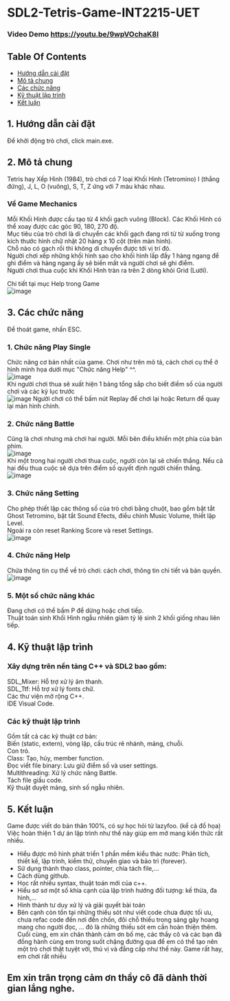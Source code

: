 # SDL2-Tetris-Game-INT2215-UET
### Video Demo https://youtu.be/9wpVOchaK8I
## Table Of Contents <br />
* [Hướng dẫn cài đặt](#setup)
* [Mô tả chung](#info)
* [Các chức năng](#detail)
* [Kỹ thuật lập trình](#tech)
* [Kết luận](#summary)
## 1. Hướng dẫn cài đặt <br />
Để khởi động trò chơi, click main.exe.


## 2. Mô tả chung <br />

Tetris hay Xếp Hình (1984), trò chơi có 7 loại Khối Hình (Tetromino) I (thẳng đứng), J, L, O (vuông), S, T, Z ứng với 7 màu khác nhau. <br />
### Về Game Mechanics <br />
Mỗi Khối Hình được cấu tạo từ 4 khối gạch vuông (Block). Các Khối Hình có thể xoay được các góc 90, 180, 270 độ. <br />
Mục tiêu của trò chơi là di chuyển các khối gạch đang rơi từ từ xuống trong kích thước hình chữ nhật 20 hàng x 10 cột (trên màn hình).  <br />
Chỗ nào có gạch rồi thì không di chuyển được tới vị trí đó. <br />
Người chơi xếp những khối hình sao cho khối hình lấp đầy 1 hàng ngang để ghi điểm và hàng ngang ấy sẽ biến mất và người chơi sẽ ghi điểm. <br />
Người chơi thua cuộc khi Khối Hình tràn ra trên 2 dòng khỏi Grid (Lưới). <br />

Chi tiết tại mục Help trong Game <br />
![image](https://user-images.githubusercontent.com/94885088/169710203-0dca5817-3242-460e-8323-bc12a4390d6a.png)

## 3. Các chức năng
Để thoát game, nhấn ESC.
### 1. Chức năng Play Single <br />
Chức năng cơ bản nhất của game. Chơi như trên mô tả, cách chơi cụ thể ở hình minh họa dưới mục "Chức năng Help" ^^. <br />
![image](https://user-images.githubusercontent.com/94885088/169710259-a1b0b66c-3d18-4c8a-b8d8-9fc094dfe1da.png)
<br />
Khi người chơi thua sẽ xuất hiện 1 bảng tổng sắp cho biết điểm số của người chơi và các kỷ lục trước<br />
![image](https://user-images.githubusercontent.com/94885088/169710488-80d9d7a1-f174-4aae-bcf7-97565e011809.png)
Người chơi có thể bấm nút Replay để chơi lại hoặc Return để quay lại màn hình chính.
### 2. Chức năng Battle <br />
Cũng là chơi nhưng mà chơi hai người. Mỗi bên điều khiển một phía của bàn phím. <br />
![image](https://user-images.githubusercontent.com/94885088/169710291-548f96b8-1293-421b-9476-129dd74ed5df.png)
<br />
Khi một trong hai người chơi thua cuộc, người còn lại sẽ chiến thắng.
Nếu cả hai đều thua cuộc sẽ dựa trên điểm số quyết định người chiến thắng.
<br />
![image](https://user-images.githubusercontent.com/94885088/169710558-be531114-de21-45e3-a876-0b3a2d64d1bd.png)

### 3. Chức năng Setting <br />
Cho phép thiết lập các thông số của trò chơi bằng chuột, bao gồm bật tắt Ghost Tetromino, bật tắt Sound Efects, điều chỉnh Music Volume, thiết lập Level. <br />
Ngoài ra còn reset Ranking Score và reset Settings. <br />
![image](https://user-images.githubusercontent.com/94885088/169710316-90c18edd-0bef-4967-981f-455d545b4f18.png)

### 4. Chức năng Help <br />
Chứa thông tin cụ thể về trò chơi: cách chơi, thông tin chi tiết và bản quyền.<br />
![image](https://user-images.githubusercontent.com/94885088/169710416-76b97939-e7b3-4aa4-845e-46b67bbdf973.png)<br />

### 5. Một số chức năng khác <br />
Đang chơi có thể bấm P để dừng hoặc chơi tiếp.<br />
Thuật toán sinh Khối Hình ngẫu nhiên giảm tỷ lệ sinh 2 khối giống nhau liên tiếp.

## 4. Kỹ thuật lập trình <br />
### Xây dựng trên nền tảng C++ và SDL2 bao gồm:<br />
SDL_Mixer: Hỗ trợ xử lý âm thanh. <br />
SDL_Ttf: Hỗ trợ xử lý fonts chữ. <br />
Các thư viện mở rộng C++. <br />
IDE Visual Code. <br />
### Các kỹ thuật lập trình <br />
Gồm tất cả các kỹ thuật cơ bản: <br />
Biến (static, extern), vòng lặp, cấu trúc rẽ nhánh, mảng, chuỗi. <br />
Con trỏ. <br />
Class: Tạo, hủy, member function. <br />
Đọc viết file binary: Lưu giữ điểm số và user settings. <br />
Multithreading: Xử lý chức năng Battle.<br />
Tách file giấu code.<br />
Kỹ thuật duyệt mảng, sinh số ngẫu nhiên.<br />

## 5. Kết luận
Game được viết do bản thân 100%, có sự học hỏi từ lazyfoo. (kể cả đồ họa)<br />
Việc hoàn thiện 1 dự án lập trình như thế này giúp em mở mang kiến thức rất nhiều.<br />
- Hiểu được mô hình phát triển 1 phần mềm kiểu thác nước: Phân tích, thiết kế, lập trình, kiểm thử, chuyển giao và bảo trì (forever).<br />
- Sử dụng thành thạo class, pointer, chia tách file,...<br />
- Cách dùng github.<br />
- Học rất nhiều syntax, thuật toán mới của c++.<br />
- Hiểu sơ sơ một số khía cạnh của lập trình hướng đối tượng: kế thừa, đa hình,...<br />
- Hình thành tư duy xử lý và giải quyết bài toán<br />
- Bên cạnh còn tồn tại những thiếu sót như viết code chưa được tối ưu, chưa refac code đến nơi đến chốn, đôi chỗ thiếu trong sáng gây hoang mang cho người đọc, ... đó là những thiếu sót em cần hoàn thiện thêm.<br />
Cuối cùng, em xin chân thành cảm ơn bố mẹ, các thầy cô và các bạn đã đồng hành cùng em trong suốt chặng đường qua để em có thể tạo nên một trò chơi thật tuyệt vời, thú vị và đẳng cấp như thế này. Game rất hay, em chơi rất nhiều <br />

## Em xin trân trọng cảm ơn thầy cô đã dành thời gian lắng nghe.
